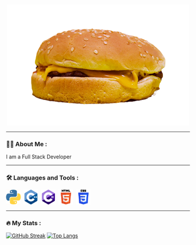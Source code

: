 <div id="header" align="center">
  <img src="cheesburger.gif"/>
</div>

---

### :man_technologist: About Me :
I am a Full Stack Developer

---

### :hammer_and_wrench: Languages and Tools :
<div>
  <img src="python.png" title="Python" alt="Python" width="40" height="40"/>&nbsp;
  <img src="cpp.png" title="C++" alt="C++" width="40" height="40"/>&nbsp;
  <img src="csharp.png" title="CSharp" alt="CSharp" width="40" height="40"/>&nbsp;
  <img src="html.png" title="HTML" alt="HTML" width="40" height="40"/>&nbsp;
  <img src="css.png" title="CSS" alt="CSS" width="40" height="40"/>&nbsp;
<div>
  
---
  
### :fire: My Stats :
  [![GitHub Streak](http://github-readme-streak-stats.herokuapp.com?user=grishasolakhyan&theme=dark&background=000000)](https://git.io/streak-stats)
  [![Top Langs](https://github-readme-stats.vercel.app/api/top-langs/?username=grishasolakhyan&layout=compact&theme=vision-friendly-dark)](https://github.com/anuraghazra/github-readme-stats)
